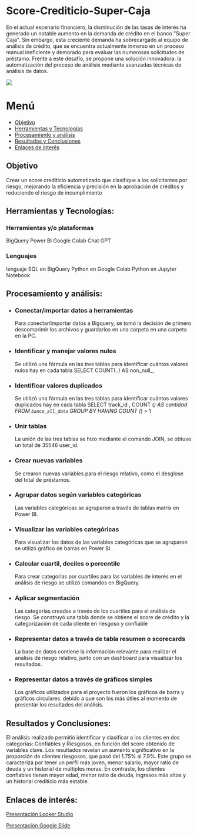 # Score-Crediticio-Super-Caja
En el actual escenario financiero, la disminución de las tasas de interés ha generado un notable aumento en la demanda de crédito en el banco "Super Caja". Sin embargo, esta creciente demanda ha sobrecargado al equipo de análisis de crédito, que se encuentra actualmente inmerso en un proceso manual ineficiente y demorado para evaluar las numerosas solicitudes de préstamo. Frente a este desafío, se propone una solución innovadora: la automatización del proceso de análisis mediante avanzadas técnicas de análisis de datos. 

![](https://img.freepik.com/vector-gratis/empresario-tirando-velocimetro-pobre-buen-rendimiento_74855-20012.jpg?t=st=1724355313~exp=1724358913~hmac=a7e0f790e547a365ed68fa121f8f0c56c3ca5d115adb1c5b90c617cd048cec4b&w=1060)

# Menú
- [Objetivo](#Objetivo)
- [Herramientas y Tecnologías](#HerramientasyTecnologías)
- [Procesamiento y análisis](#Procesamientoyanálisis)
- [Resultados y Conclusiones](#ResultadosyConclusiones)
- [Enlaces de interés](#Enlacesdeinterés)

## Objetivo
Crear un score crediticio automatizado que clasifique a los solicitantes por riesgo, mejorando la eficiencia y precisión en la aprobación de créditos y reduciendo el riesgo de incumplimiento

## Herramientas y Tecnologías:

### Herramientas y/o plataformas
BigQuery
Power BI
Google Colab
Chat GPT

### Lenguajes
lenguaje SQL en BigQuery
Python en Google Colab
Python en Jupyter Notebook

## Procesamiento y análisis:

- ### Conectar/importar datos a herramientas
  Para conectar/importar datos a Bigquery, se tomó la decisión de primero descomprimir los archivos y guardarlos en una carpeta en una carpeta en la PC.
- ### Identificar y manejar valores nulos
  Se utilizó una fórmula en las tres tablas para identificar cuántos valores nulos hay en cada tabla
  SELECT
  COUNT(..) AS non_null_,

- ### Identificar valores duplicados  
  Se utilizó una fórmula en las tres tablas para identificar cuántos valores duplicados hay en cada tabla
  SELECT 
  track_id ,
  COUNT (*) AS cantidad
   FROM  `banco_all_data`
   GROUP BY
   HAVING COUNT (*) > 1

- ### Unir tablas
  La unión de las tres tablas se hizo mediante el comando JOIN, se obtuvo un total de 35546 user_id.

- ### Crear nuevas variables
  Se crearon nuevas variables para el riesgo relativo, como el desglose del total de préstamos. 

- ### Agrupar datos según variables categóricas
  Las variables categóricas se agruparon a través de tablas matrix en Power BI.

- ### Visualizar las variables categóricas
  Para visualizar los datos de las variables categóricas que se agruparon se utilizó gráfico de barras en Power BI.

- ### Calcular cuartil, deciles o percentile
  Para crear categorías por cuartiles para las variables de interés en el análisis de riesgo se utilizó comandos en BigQuery. 

- ### Aplicar segmentación
  Las categorías creadas a través de los cuartiles para el análisis de riesgo. 
  Se construyó una tabla donde se obtiene el score de crédito y la categorización de cada cliente en riesgoso y confiable

- ### Representar datos a través de tabla resumen o scorecards
  La base de datos contiene la información relevante para realizar el analísis de riesgo relativo, junto con un dashboard para visualizar los resultados.

- ### Representar datos a través de gráficos simples
  Los gráficos utilizados para el proyecto fueron los gráficos de barra y gráficos circulares. debido a que son los más útiles al momento de presentar los resultados del análisis. 

## Resultados y Conclusiones:
El análisis realizado permitió identificar y clasificar a los clientes en dos categorías: Confiables y Riesgosos, en función del score obtenido de variables clave. Los resultados revelan un aumento significativo en la proporción de clientes riesgosos, que pasó del 1.75% al 7.9%. Este grupo se caracteriza por tener un perfil más joven, menor salario, mayor ratio de deuda y un historial de múltiples moras. En contraste, los clientes confiables tienen mayor edad, menor ratio de deuda, ingresos más altos y un historial crediticio más estable.

## Enlaces de interés:
[Presentación Looker Studio](https://lookerstudio.google.com/reporting/be8aeae6-4df2-44ed-a219-4d6c7528eb7e)

[Presentación Google Slide](https://docs.google.com/presentation/d/1x3KvEthaD6B6TKN3RMLpBAkvJGQoyNRVmJfmJ3A54PU/edit?usp=sharing)
